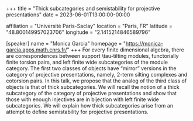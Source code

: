 +++
title = "Thick subcategories and semistability for projective presentations"
date = 2023-06-01T13:00:00-00:00

affiliation = "Université Paris-Saclay"
location = "Paris, FR"
latitude = "48.800149957023706"
longitude = "2.1415214846589796"

[speaker]
  name = "Monica Garcia"
  homepage = "https://monica-garcia.apps.math.cnrs.fr/"
+++
For every finite dimensional algebra, there are correspondences between support \tau-tilting modules, functorially finite torsion pairs, and left finite wide subcategories of the module category. The first two classes of objects have “mirror” versions in the category of projective presentations, namely, 2-term silting complexes and cotorsion pairs. In this talk, we propose that the analog of the third class of objects is that of thick subcategories. We will recall the notion of a thick subcategory of the category of projective presentations and show that those with enough injectives are in bijection with left finite wide subcategories. We will explain how thick subcategories arise from an attempt to define semistability for projective presentations.

